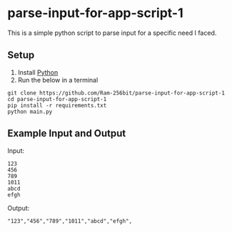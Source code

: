 # parse-input-for-app-script-1
This is a simple python script to parse input for a specific need I faced.

## Setup
1. Install [Python](https://www.python.org/downloads/)
2. Run the below in a terminal
```
git clone https://github.com/Ram-256bit/parse-input-for-app-script-1
cd parse-input-for-app-script-1
pip install -r requirements.txt
python main.py
```

## Example Input and Output
Input:
```
123
456
789
1011
abcd
efgh
```
Output:
```
"123","456","789","1011","abcd","efgh",
```
